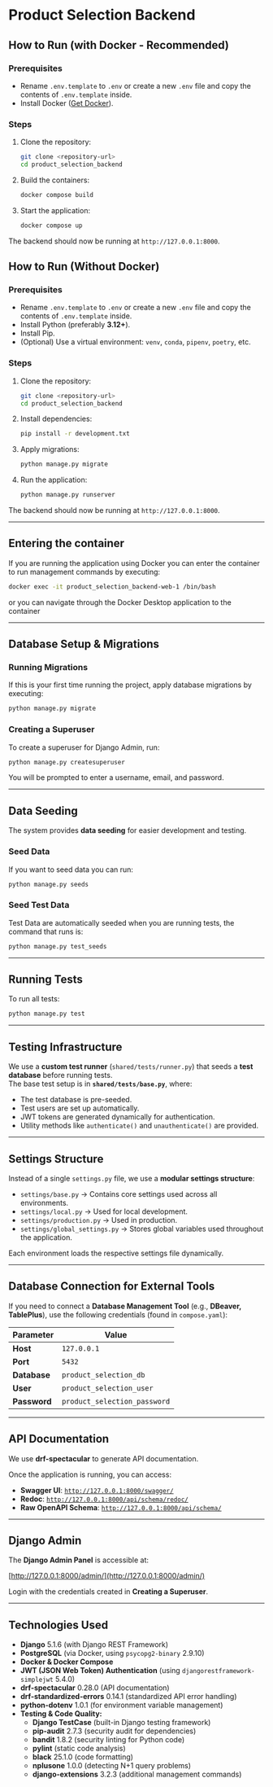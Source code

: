 # Product Selection Backend

## How to Run (with Docker - Recommended)

### Prerequisites
- Rename `.env.template` to `.env` or create a new `.env` file and copy the contents of `.env.template` inside.
- Install Docker ([Get Docker](https://docs.docker.com/get-docker/)).

### Steps
1. Clone the repository:
   ```bash
   git clone <repository-url>
   cd product_selection_backend
   ```
2. Build the containers:
   ```bash
   docker compose build
   ```
3. Start the application:
   ```bash
   docker compose up
   ```

The backend should now be running at `http://127.0.0.1:8000`.


## How to Run (Without Docker)

### Prerequisites
- Rename `.env.template` to `.env` or create a new `.env` file and copy the contents of `.env.template` inside.
- Install Python (preferably **3.12+**).
- Install Pip.
- (Optional) Use a virtual environment: `venv`, `conda`, `pipenv`, `poetry`, etc.

### Steps
1. Clone the repository:
   ```bash
   git clone <repository-url>
   cd product_selection_backend
   ```
2. Install dependencies:
   ```bash
   pip install -r development.txt
   ```
3. Apply migrations:
   ```bash
   python manage.py migrate
   ```
4. Run the application:
   ```bash
   python manage.py runserver
   ```

The backend should now be running at `http://127.0.0.1:8000`.

---

## Entering the container
If you are running the application using Docker you can enter the container to run management commands by executing:
```bash
docker exec -it product_selection_backend-web-1 /bin/bash
```
or you can navigate through the Docker Desktop application to the container

---

## Database Setup & Migrations

### Running Migrations
If this is your first time running the project, apply database migrations by executing:

```bash
python manage.py migrate
```

### Creating a Superuser
To create a superuser for Django Admin, run:

```bash
python manage.py createsuperuser
```

You will be prompted to enter a username, email, and password.

---

## Data Seeding

The system provides **data seeding** for easier development and testing.

### Seed Data
If you want to seed data you can run:
```bash
python manage.py seeds
```

### Seed Test Data
Test Data are automatically seeded when you are running tests, the command that runs is:

```bash
python manage.py test_seeds
```

---

## Running Tests
To run all tests:

```bash
python manage.py test
```
---
## Testing Infrastructure

We use a **custom test runner** (`shared/tests/runner.py`) that seeds a **test database** before running tests.  
The base test setup is in **`shared/tests/base.py`**, where:

- The test database is pre-seeded.
- Test users are set up automatically.
- JWT tokens are generated dynamically for authentication.
- Utility methods like `authenticate()` and `unauthenticate()` are provided.

---

## Settings Structure

Instead of a single `settings.py` file, we use a **modular settings structure**:

- `settings/base.py` → Contains core settings used across all environments.
- `settings/local.py` → Used for local development.
- `settings/production.py` → Used in production.
- `settings/global_settings.py` → Stores global variables used throughout the application.

Each environment loads the respective settings file dynamically.

---

## Database Connection for External Tools

If you need to connect a **Database Management Tool** (e.g., **DBeaver, TablePlus**), use the following credentials (found in `compose.yaml`):

| Parameter         | Value |
|------------------|-------|
| **Host**        | `127.0.0.1` |
| **Port**        | `5432` |
| **Database**    | `product_selection_db` |
| **User**        | `product_selection_user` |
| **Password**    | `product_selection_password` |

---

## API Documentation

We use **drf-spectacular** to generate API documentation.

Once the application is running, you can access:
- **Swagger UI**: [`http://127.0.0.1:8000/swagger/`](http://127.0.0.1:8000/api/schema/swagger-ui/)
- **Redoc**: [`http://127.0.0.1:8000/api/schema/redoc/`](http://127.0.0.1:8000/api/schema/redoc/)
- **Raw OpenAPI Schema**: [`http://127.0.0.1:8000/api/schema/`](http://127.0.0.1:8000/api/schema/)

---

## Django Admin

The **Django Admin Panel** is accessible at:

[http://127.0.0.1:8000/admin/](http://127.0.0.1:8000/admin/)

Login with the credentials created in **Creating a Superuser**.

---

## Technologies Used

- **Django** 5.1.6 (with Django REST Framework)
- **PostgreSQL** (via Docker, using `psycopg2-binary` 2.9.10)
- **Docker & Docker Compose**
- **JWT (JSON Web Token) Authentication** (using `djangorestframework-simplejwt` 5.4.0)
- **drf-spectacular** 0.28.0 (API documentation)
- **drf-standardized-errors** 0.14.1 (standardized API error handling)
- **python-dotenv** 1.0.1 (for environment variable management)
- **Testing & Code Quality:**
  - **Django TestCase** (built-in Django testing framework)
  - **pip-audit** 2.7.3 (security audit for dependencies)
  - **bandit** 1.8.2 (security linting for Python code)
  - **pylint** (static code analysis)
  - **black** 25.1.0 (code formatting)
  - **nplusone** 1.0.0 (detecting N+1 query problems)
  - **django-extensions** 3.2.3 (additional management commands)
